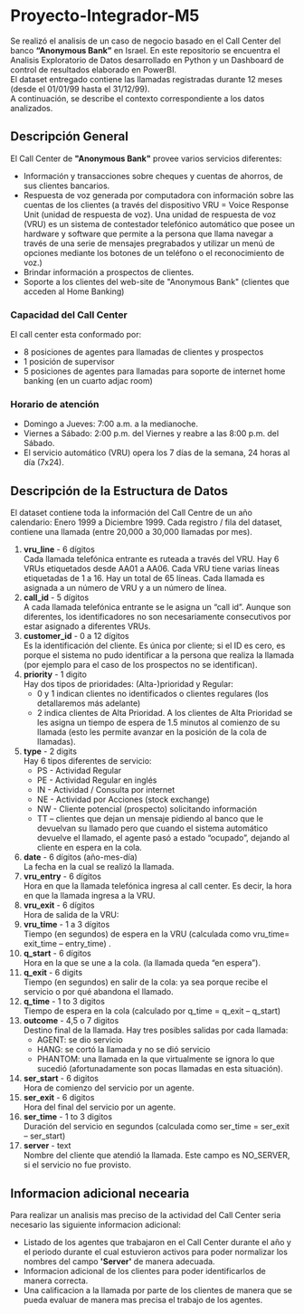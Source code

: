 # Proyecto-Integrador-M5

Se realizó el analisis de un caso de negocio basado en el Call Center del banco **“Anonymous Bank”** en Israel. En este repositorio se encuentra el Analisis Exploratorio de Datos desarrollado en Python y un Dashboard de control de resultados elaborado en PowerBI. <br>
El dataset entregado contiene las llamadas registradas durante 12 meses (desde el 01/01/99 hasta el 31/12/99). <br>
A continuación, se describe el contexto correspondiente a los datos analizados.

## Descripción General
El Call Center de **"Anonymous Bank"** provee varios servicios diferentes: <br>
- Información y transacciones sobre cheques y cuentas de ahorros, de sus clientes bancarios. <br>
- Respuesta de voz generada por computadora con información sobre las cuentas de los clientes (a través del dispositivo VRU = Voice Response Unit (unidad de respuesta de voz). Una unidad de respuesta de voz (VRU) es un sistema de contestador telefónico automático que posee un hardware y software que permite a la persona que llama navegar a través de una serie de mensajes pregrabados y utilizar un menú de opciones mediante los botones de un teléfono o el reconocimiento de voz.) <br>
- Brindar información a prospectos de clientes. <br> 
- Soporte a los clientes del web-site de "Anonymous Bank" (clientes que acceden al Home Banking)<br>

### Capacidad del Call Center
El call center esta conformado por:<br>
- 8 posiciones de agentes para llamadas de clientes y prospectos<br>
- 1 posición de supervisor<br>
- 5 posiciones de agentes para llamadas para soporte de internet home banking (en un cuarto adjac room)<br>

### Horario de atención
- Domingo a Jueves: 7:00 a.m. a la medianoche. <br>
- Viernes a Sábado: 2:00 p.m.  del Viernes y reabre a las 8:00 p.m. del Sábado.<br>
- El servicio automático (VRU) opera los 7 días de la semana, 24 horas al día (7x24).<br>

## Descripción de la Estructura de Datos
El dataset contiene toda la información del Call Centre de un año calendario: Enero 1999 a Diciembre 1999. Cada registro / fila del dataset, contiene una llamada (entre 20,000 a 30,000 llamadas por mes).

1. **vru_line** - 6 dígitos <br>
Cada llamada telefónica entrante es ruteada a través del VRU. Hay 6 VRUs etiquetados desde  AA01 a AA06. Cada VRU tiene varias líneas etiquetadas de 1 a 16. Hay un total de 65 líneas. Cada llamada es asignada a un número de VRU y a un número de línea.
2. **call_id** - 5 dígitos <br>
A cada llamada telefónica entrante se le asigna un “call id”. Aunque son diferentes, los identificadores no son necesariamente consecutivos por estar asignado a diferentes VRUs.
3. **customer_id** - 0 a 12 dígitos <br>
Es la identificación del cliente. Es única por cliente; si el ID es cero, es porque el sistema no pudo identificar a la persona que realiza la llamada (por ejemplo para el caso de los prospectos no se identifican).
4. **priority** - 1 digito <br>
Hay dos tipos de prioridades: (Alta-)prioridad y Regular:
   - 0 y 1 indican clientes no identificados o clientes regulares (los detallaremos más adelante)
   - 2 indica clientes de Alta Prioridad. A los clientes de Alta Prioridad se les asigna un tiempo de espera de 1.5 minutos al comienzo de su llamada (esto les permite avanzar en la posición de la cola de llamadas).
5. **type** - 2 digits <br>
Hay 6 tipos diferentes de servicio:
   - PS - Actividad Regular
   - PE - Actividad Regular en inglés
   - IN - Actividad / Consulta por internet
   - NE - Actividad por Acciones (stock exchange)
   - NW - Cliente potencial (prospecto) solicitando información
   - TT – clientes que dejan un mensaje pidiendo al banco que le devuelvan su llamado pero que cuando el sistema automático devuelve el llamado, el agente pasó a estado “ocupado”, dejando al cliente en espera en la cola.
6. **date** - 6 dígitos (año-mes-día) <br>
La fecha en la cual se realizó la llamada.
7. **vru_entry** - 6 dígitos <br>
Hora en que la llamada telefónica ingresa al call center. Es decir, la hora en que la llamada ingresa a la VRU.
8. **vru_exit** - 6 dígitos <br>
Hora de salida de la VRU: 
9. **vru_time** - 1 a 3 dígitos <br>
Tiempo (en segundos) de espera en la VRU (calculada como vru_time= exit_time – entry_time) .
10. **q_start** - 6 dígitos <br>
Hora en la que se une a la cola. (la llamada queda “en espera”).
11. **q_exit** - 6 digits <br>
Tiempo (en segundos) en salir de la cola: ya sea porque recibe el servicio o por qué abandona el llamado.
12. **q_time** - 1 to 3 digitos <br>
Tiempo de espera en la cola (calculado por q_time = q_exit – q_start)
13. **outcome** - 4,5 o 7 digitos <br>
Destino final de la llamada. Hay tres posibles salidas por cada llamada:
    - AGENT: se dio servicio
    - HANG: se cortó la llamada y no se dió servicio
    - PHANTOM: una llamada en la que virtualmente se ignora lo que sucedió (afortunadamente son pocas llamadas en esta situación).
14. **ser_start** - 6 digitos <br>
Hora de comienzo del servicio por un agente.
15. **ser_exit** - 6 digitos <br>
Hora del final del servicio por un agente.
16. **ser_time** - 1 to 3 digitos <br>
Duración del servicio en segundos (calculada como ser_time = ser_exit – ser_start)
17. **server** - text <br>
Nombre del cliente que atendió la llamada. Este campo es NO_SERVER, si el servicio no fue provisto.

## Informacion adicional necearia
Para realizar un analisis mas preciso de la actividad del Call Center seria necesario las siguiente informacion adicional:
- Listado de los agentes que trabajaron en el Call Center durante el año y el periodo durante el cual estuvieron activos para poder normalizar los nombres del campo **'Server'** de manera adecuada.
- Informacion adicional de los clientes para poder identificarlos de manera correcta.
- Una calificacion a la llamada por parte de los clientes de manera que se pueda evaluar de manera mas precisa el trabajo de los agentes.
